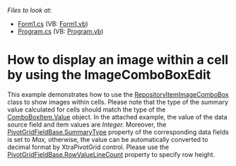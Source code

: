 <!-- default file list -->
*Files to look at*:

* [Form1.cs](./CS/WindowsApplication53/Form1.cs) (VB: [Form1.vb](./VB/WindowsApplication53/Form1.vb))
* [Program.cs](./CS/WindowsApplication53/Program.cs) (VB: [Program.vb](./VB/WindowsApplication53/Program.vb))
<!-- default file list end -->
# How to display an image within a cell by using the ImageComboBoxEdit


<p>This example demonstrates how to use the <a href="http://documentation.devexpress.com/#WindowsForms/clsDevExpressXtraEditorsRepositoryRepositoryItemImageComboBoxtopic"><u>RepositoryItemImageComboBox</u></a> class to show images within cells. Please note that the type of the summary value calculated for cells should match the type of the <a href="http://documentation.devexpress.com/#WindowsForms/DevExpressXtraEditorsControlsComboBoxItem_Valuetopic"><u>ComboBoxItem.Value</u></a> object. In the attached example, the value of the data source field and item values are <i>Integer</i><i>.</i><i> </i>Moreover, the <a href="http://documentation.devexpress.com/#WindowsForms/DevExpressXtraPivotGridPivotGridFieldBase_SummaryTypetopic"><u>PivotGridFieldBase.SummaryType</u></a> property of the corresponding data fields is set to <i>M</i><i>ax</i><i>,</i><i> </i>otherwise, the value can be automatically converted to decimal format by XtraPivotGrid control. Please use the <a href="http://documentation.devexpress.com/#WindowsForms/DevExpressXtraPivotGridPivotGridFieldBase_RowValueLineCounttopic"><u>PivotGridFieldBase.RowValueLineCount</u></a> property to specify row height.</p>

<br/>


